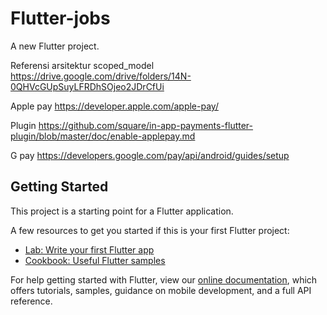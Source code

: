 # Flutter-jobs

A new Flutter project.

Referensi arsitektur scoped_model https://drive.google.com/drive/folders/14N-0QHVcGUpSuyLFRDhSOjeo2JDrCfUi

Apple pay https://developer.apple.com/apple-pay/

Plugin https://github.com/square/in-app-payments-flutter-plugin/blob/master/doc/enable-applepay.md

G pay https://developers.google.com/pay/api/android/guides/setup


## Getting Started

This project is a starting point for a Flutter application.

A few resources to get you started if this is your first Flutter project:

- [Lab: Write your first Flutter app](https://flutter.dev/docs/get-started/codelab)
- [Cookbook: Useful Flutter samples](https://flutter.dev/docs/cookbook)

For help getting started with Flutter, view our
[online documentation](https://flutter.dev/docs), which offers tutorials,
samples, guidance on mobile development, and a full API reference.
